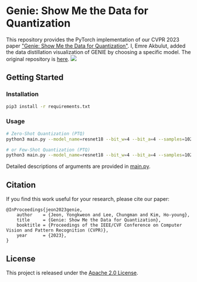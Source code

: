 # Genie: Show Me the Data for Quantization
This repository provides the PyTorch implementation of our CVPR 2023 paper ["Genie: Show Me the Data for Quantization"](https://arxiv.org/abs/2212.04780).
I, Emre Akbulut, added the data distillation visualization of GENIE by choosing a specific model.
The original repository is [here](
https://github.com/SamsungLabs/Genie
).
![](./pipeline.png)

## Getting Started
### Installation
```bash
pip3 install -r requirements.txt
```

### Usage
```bash
# Zero-Shot Quantization (PTQ)
python3 main.py --model_name=resnet18 --bit_w=4 --bit_a=4 --samples=1024 --val_path=IMAGENET_PATH/val

# or Few-Shot Quantization (PTQ)
python3 main.py --model_name=resnet18 --bit_w=4 --bit_a=4 --samples=1024 --train_path=IMAGENET_PATH/train --val_path=IMAGENET_PATH/val
```
Detailed descriptions of arguments are provided in [main.py](main.py).

## Citation
If you find this work useful for your research, please cite our paper:

    @InProceedings{jeon2023genie,
        author    = {Jeon, Yongkweon and Lee, Chungman and Kim, Ho-young},
        title     = {Genie: Show Me the Data for Quantization},
        booktitle = {Proceedings of the IEEE/CVF Conference on Computer Vision and Pattern Recognition (CVPR)},
        year      = {2023},
    }

## License
This project is released under the [Apache 2.0 License](LICENSE).
